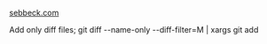 [sebbeck.com](https://sebbeck.com)

Add only diff files; git diff --name-only --diff-filter=M | xargs git add
